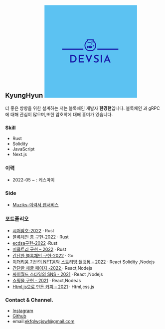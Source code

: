 ## KyungHyun ![메인](/img/메인.png)

더 좋은 방향을 위한 설계하는 저는 블록체인 개발자 **한경현**입니다.
블록체인 과 gRPC에 대해 관심이 많으며,또한 암호학에 대해 흥미가 있습니다.

### **Skill**

- Rust
- Solidity
- JavaScript
- Next.js

### **이력**

- 2022-05 ~ : 케스마이

### **Side**

- [Muziks-이력서 웹서비스](https://muziks.ml/)

### **포트폴리오**

- [시저암호-2022][10] · Rust
- [블록체인 총 구현-2022][9] · Rust
- [ecdsa구현-2022][8] ·Rust
- [머클트리 구현 – 2022][7] · Rust
- [간단한 블록체인 구현-2022][6] · Go
- [이더리움 기반의 NFT음악 스트리밍 플랫폼 – 2022][5] · React Solidity ,Nodejs
- [간단한 채굴 페이지 -2022 ][4] · React,Nodejs
- [싸이월드 스타일의 SNS - 2021][3] · React ,Nodejs
- [쇼핑몰 구현 - 2021][2] · React,NodeJs
- [Html,js으로 만든 커피 – 2021][1] · Html,css,js

[1]: https://github.com/kyunghyunHan/projectspace
[2]: https://github.com/3eteam/3eteamproject
[3]: https://github.com/pl2hteam/pl2hproject
[4]: https://github.com/MiMigibletss/MIMI
[5]: https://github.com/TeamConst/const
[6]: https://github.com/kyunghyunHan/blockchain
[7]: https://github.com/kyunghyunHan/Merkle_Tree
[8]: https://github.com/kyunghyunHan/ecdsa
[9]: https://github.com/kyunghyunHan/Block_Chain
[10]: https://github.com/kyunghyunHan/Caesar_Cipher

### **Contact & Channel.**

- [Instagram](https://www.instagram.com/hyun__dev/)
- [Github](https://github.com/kyunghyunHah)
- email:ekfqlwcjswl@gmail.com
